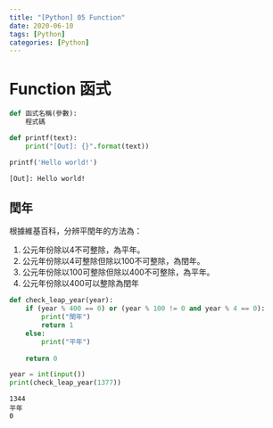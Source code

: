 ```yaml
---
title: "[Python] 05 Function"
date: 2020-06-10
tags: [Python]
categories: [Python]
---
```


# Function 函式

```python
def 函式名稱(參數):
    程式碼
```

```python
def printf(text):
    print("[Out]: {}".format(text))
```

```python
printf('Hello world!')
```

    [Out]: Hello world!

## 閏年

根據維基百科，分辨平閏年的方法為：
1. 公元年份除以4不可整除，為平年。
2. 公元年份除以4可整除但除以100不可整除，為閏年。
3. 公元年份除以100可整除但除以400不可整除，為平年。
4. 公元年份除以400可以整除為閏年

```python
def check_leap_year(year):
    if (year % 400 == 0) or (year % 100 != 0 and year % 4 == 0):
        print("閏年")
        return 1
    else:
        print("平年")
    
    return 0
```

```python
year = int(input())
print(check_leap_year(1377))
```

    1344
    平年
    0

